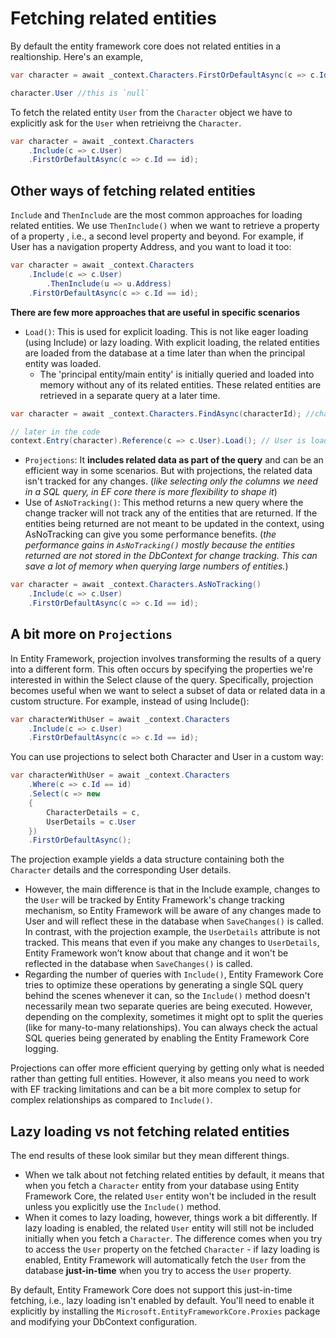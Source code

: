﻿# Fetching related entities

By default the entity framework core does not related entities in a realtionship. Here's an example,

```csharp
var character = await _context.Characters.FirstOrDefaultAsync(c => c.Id == updatedCharacter.Id);

character.User //this is `null`
```
To fetch the related entity `User` from the `Character` object we have to explicitly ask for the `User` when retrieivng the 
`Character`. 

```csharp
var character = await _context.Characters
    .Include(c => c.User)
    .FirstOrDefaultAsync(c => c.Id == id);
```

## Other ways of fetching related entities 

`Include` and `ThenInclude` are the most common approaches for loading related entities. We use `ThenInclude()` when we 
want to retrieve a property of a property , i.e., a second level property and beyond. For example, if User has a navigation property Address, and you want to load it too:
```csharp
var character = await _context.Characters
    .Include(c => c.User)
        .ThenInclude(u => u.Address)
    .FirstOrDefaultAsync(c => c.Id == id);
```

**There are few more approaches that are useful in specific scenarios**
- `Load()`: This is used for explicit loading. This is not like eager loading (using Include) or lazy loading. With explicit loading, the related entities are loaded from the database at a time later than when the principal entity was loaded.
    - The 'principal entity/main entity' is initially queried and loaded into memory without any of its related entities. These related entities are retrieved in a separate query at a later time.
```csharp
var character = await _context.Characters.FindAsync(characterId); //character is loaded first

// later in the code
context.Entry(character).Reference(c => c.User).Load(); // User is loaded later through as a seperate query
```
- `Projections`: It **includes related data as part of the query** and can be an efficient way in some scenarios. But with projections, the related data isn't tracked for any changes.
  (_like selecting only the columns we need in a SQL query, in EF core there is more flexibility to shape it_)
- Use of `AsNoTracking()`: This method returns a new query where the change tracker will not track any of the entities that are returned. If the entities being returned are not meant to be updated in the context, using AsNoTracking can give you some performance benefits.
  (_the performance gains in `AsNoTracking()` mostly because the entities returned are not stored in the DbContext for change tracking. This can save a lot of memory when querying large numbers of entities._)
```csharp
var character = await _context.Characters.AsNoTracking()
    .Include(c => c.User)
    .FirstOrDefaultAsync(c => c.Id == id);
```


## A bit more on `Projections`

In Entity Framework, projection involves transforming the results of a query into a different form. This often occurs by specifying the properties we're interested in within the Select clause of the query. Specifically, projection becomes useful when we want to select a subset of data or related data in a custom structure.
For example, instead of using Include():

```csharp
var characterWithUser = await _context.Characters
    .Include(c => c.User)
    .FirstOrDefaultAsync(c => c.Id == id);
```

You can use projections to select both Character and User in a custom way:

```csharp
var characterWithUser = await _context.Characters
    .Where(c => c.Id == id)
    .Select(c => new 
    { 
        CharacterDetails = c, 
        UserDetails = c.User
    })
    .FirstOrDefaultAsync();
```

The projection example yields a data structure containing both the `Character` details and the corresponding User details.
- However, the main difference is that in the Include example, changes to the `User` will be tracked by Entity Framework's change tracking mechanism, so Entity Framework will be aware of any changes made to User and will reflect these in the database when `SaveChanges()` is called. In contrast, with the projection example, the `UserDetails` attribute is not tracked. This means that even if you make any changes to `UserDetails`, Entity Framework won’t know about that change and it won't be reflected in the database when `SaveChanges()` is called.
- Regarding the number of queries with `Include()`, Entity Framework Core tries to optimize these operations by generating a single SQL query behind the scenes whenever it can, so the `Include()` method doesn't necessarily mean two separate queries are being executed. However, depending on the complexity, sometimes it might opt to split the queries (like for many-to-many relationships). You can always check the actual SQL queries being generated by enabling the Entity Framework Core logging.

Projections can offer more efficient querying by getting only what is needed rather than getting full entities. However, it also means you need to work with EF tracking limitations and can be a bit more complex to setup for complex relationships as compared to `Include()`.


## Lazy loading vs not fetching related entities 

The end results of these look similar but they mean different things.
- When we talk about not fetching related entities by default, it means that when you fetch a `Character` entity from your database using Entity Framework Core, the related `User` entity won't be included in the result unless you explicitly use the `Include()` method.
- When it comes to lazy loading, however, things work a bit differently. If lazy loading is enabled, the related `User` entity will still not be included initially when you fetch a `Character`. The difference comes when you try to access the `User` property on the fetched `Character` - if lazy loading is enabled, Entity Framework will automatically fetch the `User` from the database **just-in-time** when you try to access the `User` property.

By default, Entity Framework Core does not support this just-in-time fetching, i.e., lazy loading isn't enabled by default. You'll need to enable it explicitly by installing the `Microsoft.EntityFrameworkCore.Proxies` package and modifying your DbContext configuration.